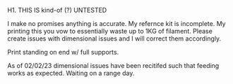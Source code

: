 H1. THIS IS kind-of (?) UNTESTED

I make no promises anything is accurate. My refernce kit is incomplete. My printing this you vow to essentially waste up to 1KG of filament. 
Please create issues with dimensional issues and I will correct them accordingly. 

Print standing on end w/ full supports. 

As of 02/02/23 dimensional issues have been recitifed such that feeding works as expected. Waiting on a range day. 
